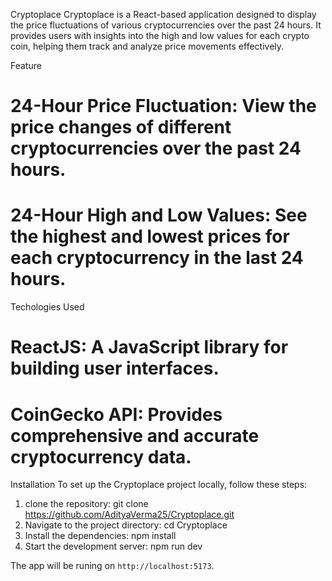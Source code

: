 Cryptoplace
Cryptoplace is a React-based application designed to display the price fluctuations of various cryptocurrencies over the past 24 hours. It provides users with insights into the high and low values for each crypto coin, helping them track and analyze price movements effectively.

Feature
# 24-Hour Price Fluctuation: View the price changes of different cryptocurrencies over the past 24 hours.
# 24-Hour High and Low Values: See the highest and lowest prices for each cryptocurrency in the last 24 hours. 

Techologies Used
# ReactJS: A JavaScript library for building user interfaces.
# CoinGecko API: Provides comprehensive and accurate cryptocurrency data.

Installation
To set up the Cryptoplace project locally, follow these steps:

1. clone the repository:
git clone https://github.com/AdityaVerma25/Cryptoplace.git
2. Navigate to the project directory:
cd Cryptoplace
3. Install the dependencies:
npm install
4. Start the development server:
npm run dev

The app will be runing on `http://localhost:5173`.
